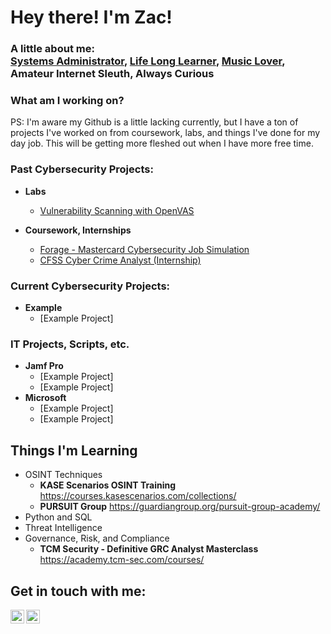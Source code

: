 <h1>
 <b>Hey there! I'm Zac!</b>
</h1>

<h3>
  A little about me:
<br />
  <a href="https://www.linkedin.com/in/zac-turner/">Systems Administrator</a>, <a href="https://degreed.com/profile/zturner">Life Long Learner</a>, <a href="https://open.spotify.com/track/7hyEanYkS12xLidc3vKyC3?si=add973f0df52493c/">Music Lover</a>, Amateur Internet Sleuth, Always Curious
</h3>

<h3>What am I working on?</h3>
PS: I'm aware my Github is a little lacking currently, but I have a ton of projects I've worked on from coursework, labs, and things I've done for my day job.
This will be getting more fleshed out when I have more free time.

<h3>Past Cybersecurity Projects:</h3>
  
- <b>Labs</b>
  - [Vulnerability Scanning with OpenVAS](https://github.com/zachacksme/NDG-VulnerabilityScanning)
    
 - <b>Coursework, Internships</b>
   - [Forage - Mastercard Cybersecurity Job Simulation](https://www.theforage.com/simulations/mastercard/cybersecurity-t8ye)
   - [CFSS Cyber Crime Analyst (Internship)](https://github.com/zachacksme/cfss-internship)

<h3>Current Cybersecurity Projects:</h3>

- <b>Example</b>
  - [Example Project]

<h3>IT Projects, Scripts, etc.</h3>

- <b>Jamf Pro</b>
  - [Example Project]
  - [Example Project]
- <b>Microsoft</b>
  - [Example Project]
  - [Example Project]

<h2>Things I'm Learning</h2>

- OSINT Techniques
  - <b>KASE Scenarios OSINT Training</b>
    https://courses.kasescenarios.com/collections/
  - <b>PURSUIT Group</b>
    https://guardiangroup.org/pursuit-group-academy/
- Python and SQL
- Threat Intelligence
- Governance, Risk, and Compliance
  - <b>TCM Security - Definitive GRC Analyst Masterclass</b>
    https://academy.tcm-sec.com/courses/

<h2> Get in touch with me:</h2>

[<img align="left" alt="ZacTurner | LinkedIn" width="22px" src="https://cdn.jsdelivr.net/npm/simple-icons@v3/icons/linkedin.svg" />][linkedin]
[<img align="left" alt="zachacks.me | Website" width="22px" src="https://cdn.jsdelivr.net/npm/simple-icons@v3/icons/linkedin.svg" />][Website]

[linkedin]: https://linkedin.com/in/zac-turner
[Website]: https://zachacks.me


<!--
Here are some ideas to get you started:

- 🔭 I’m currently working on ...
- 🌱 I’m currently learning ...
- 👯 I’m looking to collaborate on ...
- 🤔 I’m looking for help with ...
- 💬 Ask me about ...
- 📫 How to reach me: ...
- 😄 Pronouns: ...
- ⚡ Fun fact: ...
-->
